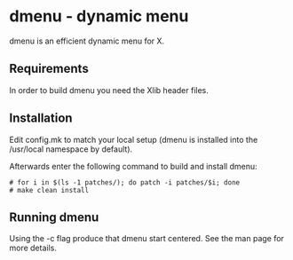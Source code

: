 **dmenu - dynamic menu**
====================
dmenu is an efficient dynamic menu for X.


**Requirements**
------------
In order to build dmenu you need the Xlib header files.


**Installation**
------------
Edit config.mk to match your local setup (dmenu is installed into
the /usr/local namespace by default).

Afterwards enter the following command to build and install dmenu:

```
# for i in $(ls -1 patches/); do patch -i patches/$i; done
# make clean install
```

**Running dmenu**
-------------
Using the -c flag produce that dmenu start centered.
See the man page for more details.
